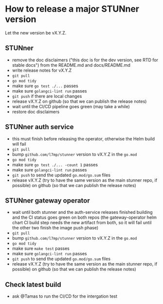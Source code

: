 # How to release a major STUNner version

Let the new version be vX.Y.Z.

## STUNner

- remove the doc disclaimers ("this doc is for the dev version, see RTD for stable docs") from the
  README.md and docs/README.md
- write release notes for vX.Y.Z
- `git pull`
- `go mod tidy`
- make sure `go test ./...` passes
- make sure `golangci-lint run` passes
- `git push` if there are local changes
- release vX.Y.Z on github (so that we can publish the release notes)
- wait until the CI/CD pipeline goes green (may take a while)
- restore doc disclaimers

## STUNner auth service

- this must finish before releasing the operator, otherwise the Helm build will fail 
- `git pull`
- bump `github.com/l7mp/stunner` version to vX.Y.Z  in the `go.mod`
- `go mod tidy`
- make sure `go test ./... -count 1` passes
- make sure `golangci-lint run` passes
- `git push` to send the updated `go.mod/go.sum` files
- release vX.Y.Z (try to have the same version as the main stunner repo, if possible) on github (so
  that we can publish the release notes)

## STUNner gateway operator

- wait until both stunner and the auth-service releases finished building and the CI status goes
  green on both repos (the gateway-operator helm chart CI build step needs the new artifact from
  both, so it will fail until the other two finish the image push phase)
- `git pull`
- bump `github.com/l7mp/stunner` version to vX.Y.Z in the `go.mod`
- `go mod tidy`
- make sure `make test` passes
- make sure `golangci-lint run` passes
- `git push` to send the updated `go.mod/go.sum` files
- release vX.Y.Z (try to have the same version as the main stunner repo, if possible) on github (so
  that we can publish the release notes)

## Check latest build

- ask @Tamas to run the CI/CD for the intergation test 
